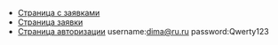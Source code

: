 - [Страница с заявками](http://http://localhost:5173/appointments)
- [Страница заявки](http://http://localhost:5173/appointment)
- [Страница авторизации](http://http://localhost:5173/login) username:dima@ru.ru password:Qwerty123
